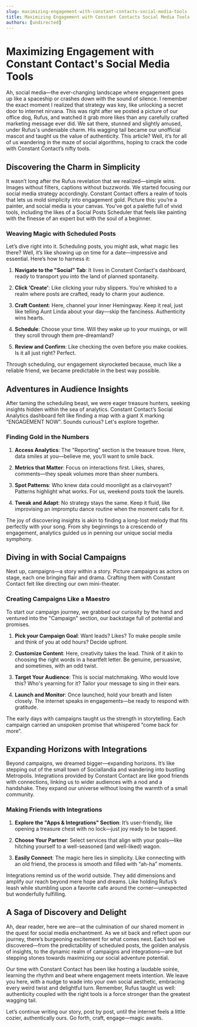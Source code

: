 ```yaml
---
slug: maximizing-engagement-with-constant-contacts-social-media-tools
title: Maximizing Engagement with Constant Contacts Social Media Tools
authors: [undirected]
---
```



# Maximizing Engagement with Constant Contact's Social Media Tools

Ah, social media—the ever-changing landscape where engagement goes up like a spaceship or crashes down with the sound of silence. I remember the exact moment I realized that strategy was key, like unlocking a secret door to internet nirvana. This was right after we posted a picture of our office dog, Rufus, and watched it grab more likes than any carefully crafted marketing message ever did. We sat there, stunned and slightly amused, under Rufus's undeniable charm. His wagging tail became our unofficial mascot and taught us the value of authenticity. This article? Well, it’s for all of us wandering in the maze of social algorithms, hoping to crack the code with Constant Contact’s nifty tools.

## Discovering the Charm in Simplicity

It wasn’t long after the Rufus revelation that we realized—simple wins. Images without filters, captions without buzzwords. We started focusing our social media strategy accordingly. Constant Contact offers a realm of tools that lets us mold simplicity into engagement gold. Picture this: you’re a painter, and social media is your canvas. You’ve got a palette full of vivid tools, including the likes of a Social Posts Scheduler that feels like painting with the finesse of an expert but with the soul of a beginner.

### Weaving Magic with Scheduled Posts

Let’s dive right into it. Scheduling posts, you might ask, what magic lies there? Well, it’s like showing up on time for a date—impressive and essential. Here’s how to harness it:

1. **Navigate to the "Social" Tab**: It lives in Constant Contact's dashboard, ready to transport you into the land of planned spontaneity.
   
2. **Click ‘Create’**: Like clicking your ruby slippers. You're whisked to a realm where posts are crafted, ready to charm your audience.

3. **Craft Content**: Here, channel your inner Hemingway. Keep it real, just like telling Aunt Linda about your day—skip the fanciness. Authenticity wins hearts.

4. **Schedule**: Choose your time. Will they wake up to your musings, or will they scroll through them pre-dreamland?

5. **Review and Confirm**: Like checking the oven before you make cookies. Is it all just right? Perfect.

Through scheduling, our engagement skyrocketed because, much like a reliable friend, we became predictable in the best way possible.

## Adventures in Audience Insights

After taming the scheduling beast, we were eager treasure hunters, seeking insights hidden within the sea of analytics. Constant Contact’s Social Analytics dashboard felt like finding a map with a giant X marking “ENGAGEMENT NOW”. Sounds curious? Let's explore together.

### Finding Gold in the Numbers

1. **Access Analytics**: The "Reporting" section is the treasure trove. Here, data smiles at you—believe me, you’ll want to smile back.

2. **Metrics that Matter**: Focus on interactions first. Likes, shares, comments—they speak volumes more than sheer numbers.

3. **Spot Patterns**: Who knew data could moonlight as a clairvoyant? Patterns highlight what works. For us, weekend posts took the laurels.

4. **Tweak and Adapt**: No strategy stays the same. Keep it fluid, like improvising an impromptu dance routine when the moment calls for it.

The joy of discovering insights is akin to finding a long-lost melody that fits perfectly with your song. From shy beginnings to a crescendo of engagement, analytics guided us in penning our unique social media symphony.

## Diving in with Social Campaigns

Next up, campaigns—a story within a story. Picture campaigns as actors on stage, each one bringing flair and drama. Crafting them with Constant Contact felt like directing our own mini-theater.

### Creating Campaigns Like a Maestro

To start our campaign journey, we grabbed our curiosity by the hand and ventured into the "Campaign" section, our backstage full of potential and promises.

1. **Pick your Campaign Goal**: Want leads? Likes? To make people smile and think of you at odd hours? Decide upfront.

2. **Customize Content**: Here, creativity takes the lead. Think of it akin to choosing the right words in a heartfelt letter. Be genuine, persuasive, and sometimes, with an odd twist.

3. **Target Your Audience**: This is social matchmaking. Who would love this? Who's yearning for it? Tailor your message to sing in their ears.

4. **Launch and Monitor**: Once launched, hold your breath and listen closely. The internet speaks in engagements—be ready to respond with gratitude.

The early days with campaigns taught us the strength in storytelling. Each campaign carried an unspoken promise that whispered “come back for more”.

## Expanding Horizons with Integrations

Beyond campaigns, we dreamed bigger—expanding horizons. It’s like stepping out of the small town of Sociallandia and wandering into bustling Metropolis. Integrations provided by Constant Contact are like good friends with connections, linking us to wider audiences with a nod and a handshake. They expand our universe without losing the warmth of a small community.

### Making Friends with Integrations 

1. **Explore the "Apps & Integrations" Section**: It’s user-friendly, like opening a treasure chest with no lock—just joy ready to be tapped.

2. **Choose Your Partner**: Select services that align with your goals—like hitching yourself to a well-seasoned (and well-liked) wagon.

3. **Easily Connect**: The magic here lies in simplicity. Like connecting with an old friend, the process is smooth and filled with “ah-ha” moments.

Integrations remind us of the world outside. They add dimensions and amplify our reach beyond mere hope and dreams. Like holding Rufus’s leash while stumbling upon a favorite cafe around the corner—unexpected but wonderfully fulfilling.

## A Saga of Discovery and Delight

Ah, dear reader, here we are—at the culmination of our shared moment in the quest for social media enchantment. As we sit back and reflect upon our journey, there’s burgeoning excitement for what comes next. Each tool we discovered—from the predictability of scheduled posts, the golden analysis of insights, to the dynamic realm of campaigns and integrations—are but stepping stones towards maximizing our social adventure potential.

Our time with Constant Contact has been like hosting a laudable soirée, learning the rhythm and beat where engagement meets intention. We leave you here, with a nudge to wade into your own social aesthetic, embracing every weird twist and delightful turn. Remember, Rufus taught us well: authenticity coupled with the right tools is a force stronger than the greatest wagging tail.

Let’s continue writing our story, post by post, until the internet feels a little cozier, authentically ours. Go forth, craft, engage—magic awaits.